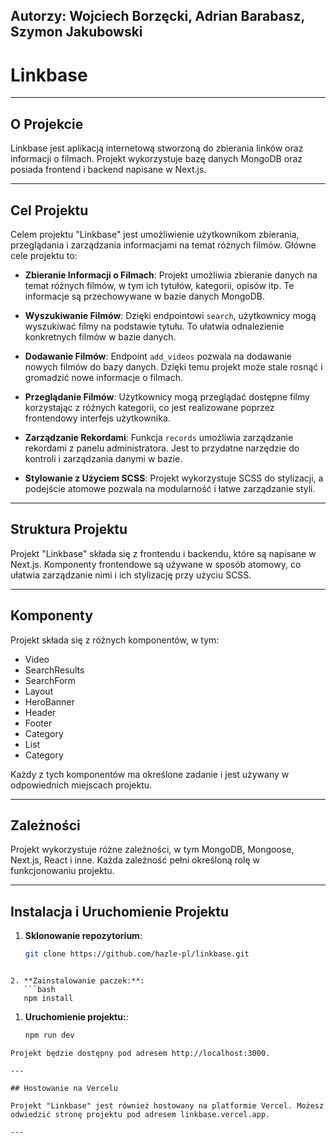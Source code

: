## Autorzy: Wojciech Borzęcki, Adrian Barabasz, Szymon Jakubowski
# Linkbase

---

## O Projekcie

Linkbase jest aplikacją internetową stworzoną do zbierania linków oraz informacji o filmach. Projekt wykorzystuje bazę danych MongoDB oraz posiada frontend i backend napisane w Next.js.

---

## Cel Projektu

Celem projektu "Linkbase" jest umożliwienie użytkownikom zbierania, przeglądania i zarządzania informacjami na temat różnych filmów. Główne cele projektu to:

- **Zbieranie Informacji o Filmach**: Projekt umożliwia zbieranie danych na temat różnych filmów, w tym ich tytułów, kategorii, opisów itp. Te informacje są przechowywane w bazie danych MongoDB.

- **Wyszukiwanie Filmów**: Dzięki endpointowi `search`, użytkownicy mogą wyszukiwać filmy na podstawie tytułu. To ułatwia odnalezienie konkretnych filmów w bazie danych.

- **Dodawanie Filmów**: Endpoint `add_videos` pozwala na dodawanie nowych filmów do bazy danych. Dzięki temu projekt może stale rosnąć i gromadzić nowe informacje o filmach.

- **Przeglądanie Filmów**: Użytkownicy mogą przeglądać dostępne filmy korzystając z różnych kategorii, co jest realizowane poprzez frontendowy interfejs użytkownika.

- **Zarządzanie Rekordami**: Funkcja `records` umożliwia zarządzanie rekordami z panelu administratora. Jest to przydatne narzędzie do kontroli i zarządzania danymi w bazie.

- **Stylowanie z Użyciem SCSS**: Projekt wykorzystuje SCSS do stylizacji, a podejście atomowe pozwala na modularność i łatwe zarządzanie styli.

---

## Struktura Projektu

Projekt "Linkbase" składa się z frontendu i backendu, które są napisane w Next.js. Komponenty frontendowe są używane w sposób atomowy, co ułatwia zarządzanie nimi i ich stylizację przy użyciu SCSS.

---

## Komponenty

Projekt składa się z różnych komponentów, w tym:

- Video
- SearchResults
- SearchForm
- Layout
- HeroBanner
- Header
- Footer
- Category
- List
- Category

Każdy z tych komponentów ma określone zadanie i jest używany w odpowiednich miejscach projektu.

---

## Zależności

Projekt wykorzystuje różne zależności, w tym MongoDB, Mongoose, Next.js, React i inne. Każda zależność pełni określoną rolę w funkcjonowaniu projektu.

---

## Instalacja i Uruchomienie Projektu

1. **Sklonowanie repozytorium**:
   ```bash
   git clone https://github.com/hazle-pl/linkbase.git
```

2. **Zainstalowanie paczek:**:
   ```bash
   npm install
```
1. **Uruchomienie projektu:**:
   ```bash
   npm run dev
```
Projekt będzie dostępny pod adresem http://localhost:3000.

---

## Hostowanie na Vercelu

Projekt "Linkbase" jest również hostowany na platformie Vercel. Możesz odwiedzić stronę projektu pod adresem linkbase.vercel.app.

---